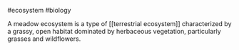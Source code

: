 #ecosystem #biology 

A meadow ecosystem is a type of [[terrestrial ecosystem]] characterized by a grassy, open habitat dominated by herbaceous vegetation, particularly grasses and wildflowers.
